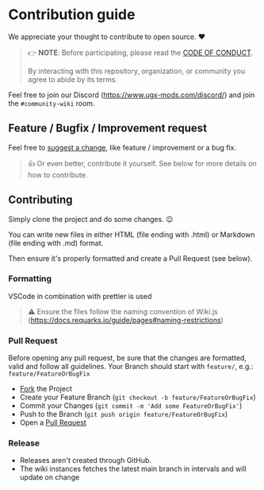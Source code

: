 # Contribution guide

We appreciate your thought to contribute to open source. :heart:

> 👉 **NOTE**: Before participating, please read the [CODE OF CONDUCT](/CODE_OF_CONDUCT).
>
> By interacting with this repository, organization, or community you agree to abide by its terms.

Feel free to join our Discord (https://www.ugx-mods.com/discord/) and join the `#community-wiki` room.

## Feature / Bugfix / Improvement request

Feel free to [suggest a change](/issues/new), like feature / improvement or a bug fix.

> 👍 Or even better, contribute it yourself. See below for more details on how to contribute.

## Contributing

Simply clone the project and do some changes. :wink:

You can write new files in either HTML (file ending with .html) or Markdown (file ending with .md) format.

Then ensure it's properly formatted and create a Pull Request (see below).

### Formatting

VSCode in combination with prettier is used

> ⚠️ Ensure the files follow the naming convention of Wiki.js (https://docs.requarks.io/guide/pages#naming-restrictions)

### Pull Request

Before opening any pull request, be sure that the changes are formatted, valid and follow all guidelines.
Your Branch should start with `feature/`, e.g.: `feature/FeatureOrBugFix`

- [Fork](/fork) the Project
- Create your Feature Branch (`git checkout -b feature/FeatureOrBugFix`)
- Commit your Changes (`git commit -m 'Add some FeatureOrBugFix'`)
- Push to the Branch (`git push origin feature/FeatureOrBugFix`)
- Open a [Pull Request](/compare)

### Release

- Releases aren't created through GitHub.
- The wiki instances fetches the latest main branch in intervals and will update on change
